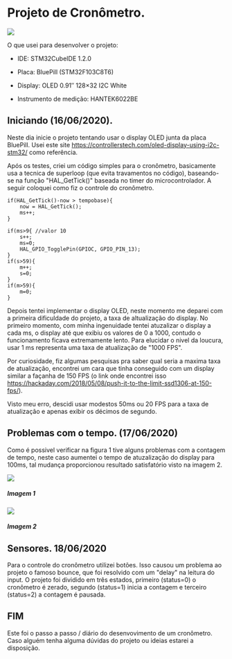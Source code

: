 # Projeto de Cronômetro.

![](https://user-images.githubusercontent.com/37257011/85080524-c8807680-b19f-11ea-9361-20e458c95612.gif)

O que usei para desenvolver o projeto:

- IDE: STM32CubeIDE 1.2.0
- Placa: BluePill (STM32F103C8T6)
- Display: OLED 0.91″ 128×32 I2C White 

- Instrumento de medição: HANTEK6022BE


## Iniciando (16/06/2020).

Neste dia inicie o projeto tentando usar o display OLED junta da placa BluePill. Usei este site https://controllerstech.com/oled-display-using-i2c-stm32/ como referência.

Após os testes, criei um código simples para o cronômetro, basicamente usa a tecnica de superloop (que evita travamentos no código), baseando-se na função "HAL_GetTick()" baseada no timer do microcontrolador. A seguir coloquei como fiz o controle do cronômetro.

```
if(HAL_GetTick()-now > tempobase){
    now = HAL_GetTick();
    ms++;
}

if(ms>9{ //valor 10
    s++;
    ms=0;
    HAL_GPIO_TogglePin(GPIOC, GPIO_PIN_13);
}
if(s>59){
    m++;
    s=0;
}
if(m>59){
    m=0;
}
```

Depois tentei implementar o display OLED, neste momento me deparei com a primeira dificuldade do projeto, a taxa de altualização do display. No primeiro momento, com minha ingenuidade tentei atuzalizar o display a cada ms, o display até que exibiu os valores de 0 a 1000, contudo o funcionamento ficava extremamente lento. Para elucidar o nivel da loucura, usar 1 ms representa uma taxa de atualização de "1000 FPS".

Por curiosidade, fiz algumas pesquisas pra saber qual seria a maxima taxa de atualização, encontrei um cara que tinha conseguido com um display similar a façanha de 150 FPS (o link onde encontrei isso https://hackaday.com/2018/05/08/push-it-to-the-limit-ssd1306-at-150-fps/).

Visto meu erro, descidi usar modestos 50ms ou 20 FPS para a taxa de atualização e apenas exibir os décimos de segundo.

## Problemas com o tempo. (17/06/2020)

Como é possivel verificar na figura 1 tive alguns problemas com a contagem de tempo, neste caso aumentei o tempo de atuzalização do display para 100ms, tal mudança proporcionou resultado satisfatório visto na imagem 2. 

![](https://user-images.githubusercontent.com/37257011/84936029-00a88c00-b0b0-11ea-903e-3d39d6aa6695.png)

##### Imagem 1

![](https://user-images.githubusercontent.com/37257011/84948082-8da81100-b0c1-11ea-9261-96e71a5e5d34.png)

##### Imagem 2

## Sensores. 18/06/2020

Para o controle do cronômetro utilizei botões. Isso causou um problema ao projeto o famoso bounce, que foi resolvido com um "delay" na leitura do input.
O projeto foi dividido em três estados, primeiro (status=0) o cronômetro é zerado, segundo (status=1) inicia a contagem e terceiro (status=2) a contagem é pausada.

## FIM

Este foi o passo a passo / diário do desenvovimento de um cronômetro. Caso alguém tenha alguma dúvidas do projeto ou ideias estarei a disposição.





